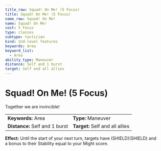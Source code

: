 ```yaml
---
title_raw: Squad! On Me! (5 Focus)
title: Squad! On Me! (5 Focus)
name_raw: Squad! On Me!
name: Squad! On Me!
cost: 5 Focus
type: classes
subtype: tactician
kind: 2nd-level features
keywords: Area
keyword_list:
  - Area
ability_type: Maneuver
distance: Self and 1 burst
target: Self and all allies
---
```


# Squad! On Me! (5 Focus)

Together we are invincible!

|                                |                                 |
| :----------------------------- | :------------------------------ |
| **Keywords:** Area             | **Type:** Maneuver              |
| **Distance:** Self and 1 burst | **Target:** Self and all allies |

**Effect:** Until the start of your next turn, targets have (SHIELD)(SHIELD) and a bonus to their Stability equal to your Might score.
